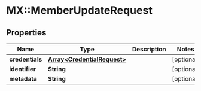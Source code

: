 # MX::MemberUpdateRequest

## Properties
Name | Type | Description | Notes
------------ | ------------- | ------------- | -------------
**credentials** | [**Array&lt;CredentialRequest&gt;**](CredentialRequest.md) |  | [optional] 
**identifier** | **String** |  | [optional] 
**metadata** | **String** |  | [optional] 


